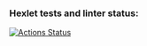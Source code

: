 ### Hexlet tests and linter status:
[![Actions Status](https://github.com/Rata0/frontend-project-44/workflows/hexlet-check/badge.svg)](https://github.com/Rata0/frontend-project-44/actions)